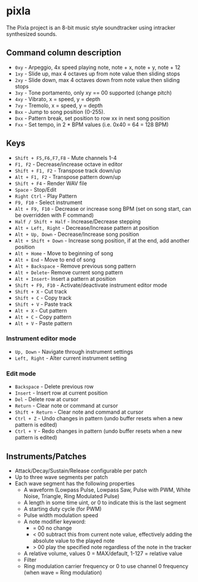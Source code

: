 # pixla

The Pixla project is an 8-bit music style soundtracker using intracker synthesized sounds.

## Command column description

- `0xy` - Arpeggio, 4x speed playing note, note + x, note + y, note + 12
- `1xy` - Slide up, max 4 octaves up from note value then sliding stops
- `2xy` - Slide down, max 4 octaves down from note value then sliding stops
- `3xy` - Tone portamento, only xy == 00 supported (change pitch)
- `4xy` - Vibrato, x = speed, y = depth
- `7xy` - Tremolo, x = speed, y = depth
- `Bxx` - Jump to song position (0-255).
- `Dxx` - Pattern break, set position to row xx in next song position
- `Fxx` - Set tempo, in 2 * BPM values (i.e. 0x40 = 64 = 128 BPM)

## Keys

- `Shift + F5,F6,F7,F8` - Mute channels 1-4
- `F1, F2` - Decrease/increase octave in editor
- `Shift + F1, F2` - Transpose track down/up
- `Alt + F1, F2` - Transpose pattern down/up
- `Shift + F4` - Render WAV file
- `Space` - Stop/Edit
- `Right Ctrl` - Play Pattern
- `F9, F10` - Select instrument
- `Alt + F9, F10` - Decrease or increase song BPM (set on song start, can be overridden with F command)
- `Half / Shift + Half` - Increase/Decrease stepping
- `Alt + Left, Right` - Decrease/Increase pattern at position
- `Alt + Up, Down` - Decrease/Increase song position
- `Alt + Shift + Down` - Increase song position, if at the end, add another position
- `Alt + Home` - Move to beginning of song
- `Alt + End` - Move to end of song
- `Alt + Backspace` - Remove previous song pattern
- `Alt + Delete`- Remove current song pattern
- `Alt + Insert`- Insert a pattern at position
- `Shift + F9, F10` - Activate/deactivate instrument editor mode
- `Shift + X` - Cut track
- `Shift + C` - Copy track
- `Shift + V` - Paste track
- `Alt + X` - Cut pattern
- `Alt + C` - Copy pattern
- `Alt + V` - Paste pattern

### Instrument editor mode

- `Up, Down` - Navigate through instrument settings
- `Left, Right` - Alter current instrument setting

### Edit mode

- `Backspace` - Delete previous row
- `Insert` - Insert row at current position
- `Del` - Delete row at cursor
- `Return` - Clear note or command at cursor
- `Shift + Return` - Clear note and command at cursor
- `Ctrl + Z` - Undo changes in pattern (undo buffer resets when a new pattern is edited)
- `Ctrl + Y` - Redo changes in pattern (undo buffer resets when a new pattern is edited)

## Instruments/Patches
- Attack/Decay/Sustain/Release configurable per patch
- Up to three wave segments per patch
- Each wave segment has the following properties
  - A waveform (Lowpass Pulse, Lowpass Saw, Pulse with PWM, White Noise, Triangle, Ring Modulated Pulse)
  - A length in some time uint, or 0 to indicate this is the last segment
  - A starting duty cycle (for PWM)
  - Pulse width modulation speed
  - A note modifier keyword:
    - = 00 no change
    - < 00 subtract this from current note value, effectively adding the absolute value to the played note
    - \> 00 play the specified note regardless of the note in the tracker
  - A relative volume, values 0 = MAX/default, 1-127 = relative value
  - Filter
  - Ring modulation carrier frequency or 0 to use channel 0 frequency (when wave = Ring modulation)
